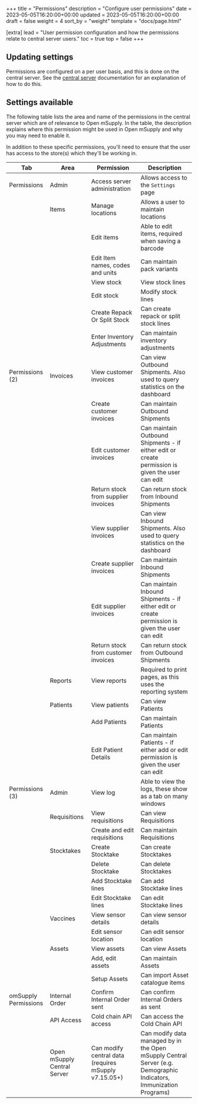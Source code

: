+++
title = "Permissions"
description = "Configure user permissions"
date = 2023-05-05T16:20:00+00:00
updated = 2023-05-05T16:20:00+00:00
draft = false
weight = 4
sort_by = "weight"
template = "docs/page.html"

[extra]
lead = "User permission configuration and how the permissions relate to central server users."
toc = true
top = false
+++

## Updating settings

Permissions are configured on a per user basis, and this is done on the central server. See the [central server](https://docs.msupply.org.nz/admin:managing_users#permissions_tabs) documentation for an explanation of how to do this.

## Settings available

The following table lists the area and name of the permissions in the central server which are of relevance to Open mSupply. In the table, the description explains where this permission might be used in Open mSupply and why you may need to enable it.

In addition to these specific permissions, you'll need to ensure that the user has access to the store(s) which they'll be working in.

| Tab                  | Area                        | Permission                                           | Description                                                                                                        |
| -------------------- | --------------------------- | ---------------------------------------------------- | ------------------------------------------------------------------------------------------------------------------ |
| Permissions          | Admin                       | Access server administration                         | Allows access to the `Settings` page                                                                               |
|                      | Items                       | Manage locations                                     | Allows a user to maintain locations                                                                                |
|                      |                             | Edit items                                           | Able to edit items, required when saving a barcode                                                                 |
|                      |                             | Edit Item names, codes and units                     | Can maintain pack variants                                                                                         |
|                      |                             | View stock                                           | View stock lines                                                                                                   |
|                      |                             | Edit stock                                           | Modify stock lines                                                                                                 |
|                      |                             | Create Repack Or Split Stock                         | Can create repack or split stock lines                                                                             |
|                      |                             | Enter Inventory Adjustments                          | Can maintain inventory adjustments                                                                                 |
| Permissions (2)      | Invoices                    | View customer invoices                               | Can view Outbound Shipments. Also used to query statistics on the dashboard                                        |
|                      |                             | Create customer invoices                             | Can maintain Outbound Shipments                                                                                    |
|                      |                             | Edit customer invoices                               | Can maintain Outbound Shipments - if either edit or create permission is given the user can edit                   |
|                      |                             | Return stock from supplier invoices                  | Can return stock from Inbound Shipments                                                                            |
|                      |                             | View supplier invoices                               | Can view Inbound Shipments. Also used to query statistics on the dashboard                                         |
|                      |                             | Create supplier invoices                             | Can maintain Inbound Shipments                                                                                     |
|                      |                             | Edit supplier invoices                               | Can maintain Inbound Shipments - if either edit or create permission is given the user can edit                    |
|                      |                             | Return stock from customer invoices                  | Can return stock from Outbound Shipments                                                                           |
|                      | Reports                     | View reports                                         | Required to print pages, as this uses the reporting system                                                         |
|                      | Patients                    | View patients                                        | Can view Patients                                                                                                  |
|                      |                             | Add Patients                                         | Can maintain Patients                                                                                              |
|                      |                             | Edit Patient Details                                 | Can maintain Patients - if either add or edit permission is given the user can edit                                |
| Permissions (3)      | Admin                       | View log                                             | Able to view the logs, these show as a tab on many windows                                                         |
|                      | Requisitions                | View requisitions                                    | Can view Requisitions                                                                                              |
|                      |                             | Create and edit requisitions                         | Can maintain Requisitions                                                                                          |
|                      | Stocktakes                  | Create Stocktake                                     | Can create Stocktakes                                                                                              |
|                      |                             | Delete Stocktake                                     | Can delete Stocktakes                                                                                              |
|                      |                             | Add Stocktake lines                                  | Can add Stocktake lines                                                                                            |
|                      |                             | Edit Stocktake lines                                 | Can edit Stocktake lines                                                                                           |
|                      | Vaccines                    | View sensor details                                  | Can view sensor details                                                                                            |
|                      |                             | Edit sensor location                                 | Can edit sensor location                                                                                           |
|                      | Assets                      | View assets                                          | Can view Assets                                                                                                    |
|                      |                             | Add, edit assets                                     | Can maintain Assets                                                                                                |
|                      |                             | Setup Assets                                         | Can import Asset catalogue items                                                                                   |
| omSupply Permissions | Internal Order              | Confirm Internal Order sent                          | Can confirm Internal Orders as sent                                                                                |
|                      | API Access                  | Cold chain API access                                | Can access the Cold Chain API                                                                                      |
|                      | Open mSupply Central Server | Can modify central data (requires mSupply v7.15.05+) | Can modify data managed by in the Open mSupply Central Server (e.g. Demographic Indicators, Immunization Programs) |
